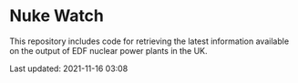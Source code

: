 # Nuke Watch

This repository includes code for retrieving the latest information available on the output of EDF nuclear power plants in the UK.

Last updated: 2021-11-16 03:08
